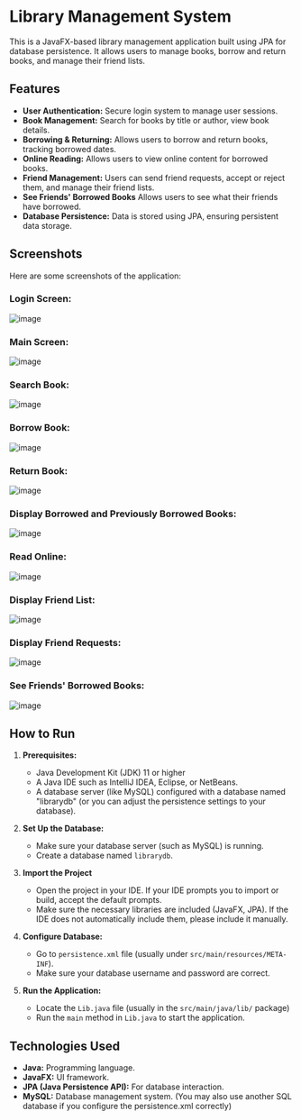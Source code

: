 # Library Management System

This is a JavaFX-based library management application built using JPA for database persistence. It allows users to manage books, borrow and return books, and manage their friend lists.

## Features

*   **User Authentication:** Secure login system to manage user sessions.
*   **Book Management:** Search for books by title or author, view book details.
*   **Borrowing & Returning:** Allows users to borrow and return books, tracking borrowed dates.
*   **Online Reading:** Allows users to view online content for borrowed books.
*   **Friend Management:** Users can send friend requests, accept or reject them, and manage their friend lists.
*  **See Friends' Borrowed Books** Allows users to see what their friends have borrowed.
*   **Database Persistence:** Data is stored using JPA, ensuring persistent data storage.

## Screenshots

Here are some screenshots of the application:

### Login Screen:
![image](https://github.com/user-attachments/assets/eed98f61-354a-4be2-8e5c-c28d95ced5d2)


### Main Screen:
![image](https://github.com/user-attachments/assets/5175a98a-380b-4970-a8ed-f3fc601ed1cf)


### Search Book:
![image](https://github.com/user-attachments/assets/72d90015-9098-4814-a2c6-30ca06ac494d)


### Borrow Book:
![image](https://github.com/user-attachments/assets/f0bfe53e-b028-4cb3-94d2-2453d2b55972)


### Return Book:
![image](https://github.com/user-attachments/assets/39d9f5e2-331f-4638-a082-31c5f3b1a092)


### Display Borrowed and Previously Borrowed Books:
![image](https://github.com/user-attachments/assets/df17735d-77a1-44a3-b021-ee4486915149)

### Read Online:
![image](https://github.com/user-attachments/assets/80c8a884-2077-4a5c-a70a-99143ec71a55)


### Display Friend List:
![image](https://github.com/user-attachments/assets/30e5731d-1d14-4fb6-b3e1-d9b8c6ada987)

### Display Friend Requests:
![image](https://github.com/user-attachments/assets/51ac2445-ba17-456c-adb7-ad56551442ba)


### See Friends' Borrowed Books:
![image](https://github.com/user-attachments/assets/325f7cd9-a25f-44fc-8b90-3aca91e830dc)


## How to Run

1.  **Prerequisites:**
    *   Java Development Kit (JDK) 11 or higher
    *   A Java IDE such as IntelliJ IDEA, Eclipse, or NetBeans.
    *   A database server (like MySQL) configured with a database named "librarydb" (or you can adjust the persistence settings to your database).

2.  **Set Up the Database:**
     * Make sure your database server (such as MySQL) is running.
     *   Create a database named `librarydb`.

3. **Import the Project**
    * Open the project in your IDE. If your IDE prompts you to import or build, accept the default prompts.
    * Make sure the necessary libraries are included (JavaFX, JPA). If the IDE does not automatically include them, please include it manually.
4.  **Configure Database:**
    * Go to `persistence.xml` file (usually under `src/main/resources/META-INF`).
    * Make sure your database username and password are correct.

5.  **Run the Application:**
    * Locate the `Lib.java` file (usually in the `src/main/java/lib/` package)
    *   Run the `main` method in `Lib.java` to start the application.

## Technologies Used

*   **Java:** Programming language.
*   **JavaFX:** UI framework.
*   **JPA (Java Persistence API):** For database interaction.
*   **MySQL:** Database management system. (You may also use another SQL database if you configure the persistence.xml correctly)

